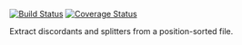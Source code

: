 [![Build Status](https://travis-ci.org/ernfrid/process_splitters.svg?branch=master)](https://travis-ci.org/ernfrid/process_splitters)
[![Coverage Status](https://coveralls.io/repos/github/ernfrid/process_splitters/badge.svg)](https://coveralls.io/github/ernfrid/process_splitters)

Extract discordants and splitters from a position-sorted file.
